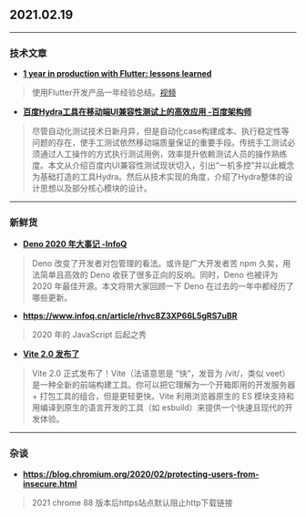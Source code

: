 ## 2021.02.19

---
### 技术文章

+ **[1 year in production with Flutter: lessons learned](https://medium.com/mews-devs/1-year-in-production-with-flutter-lessons-learned-5de86723c5df)**
>使用Flutter开发产品一年经验总结。[视频](https://www.youtube.com/watch?v=ARP5AozTplw&feature=youtu.be)

+ **[百度Hydra工具在移动端UI兼容性测试上的高效应用 -百度架构师](https://mp.weixin.qq.com/s/OHmWsHS-_ANrNXj8c5bDNg)**
>尽管自动化测试技术日新月异，但是自动化case构建成本、执行稳定性等问题的存在，使手工测试依然移动端质量保证的重要手段。传统手工测试必须通过人工操作的方式执行测试用例，效率提升依赖测试人员的操作熟练度。本文从介绍百度内UI兼容性测试现状切入，引出“一机多控”并以此概念为基础打造的工具Hydra。然后从技术实现的角度，介绍了Hydra整体的设计思想以及部分核心模块的设计。

---
### 新鲜货

+ **[Deno 2020 年大事记 -InfoQ](https://www.infoq.cn/article/PFW9j6TzIZpNd0tJ24JG)**
>Deno 改变了开发者对包管理的看法。或许是广大开发者苦 npm 久矣，用法简单且高效的 Deno 收获了很多正向的反响。同时，Deno 也被评为 2020 年最佳开源。本文将带大家回顾一下 Deno 在过去的一年中都经历了哪些更新。

+ **https://www.infoq.cn/article/rhvc8Z3XP66L5gRS7uBR**
>2020 年的 JavaScript 后起之秀

+ **[Vite 2.0 发布了](https://zhuanlan.zhihu.com/p/351147547)**
>Vite 2.0 正式发布了！Vite（法语意思是 “快”，发音为 /vit/，类似 veet）是一种全新的前端构建工具。你可以把它理解为一个开箱即用的开发服务器 + 打包工具的组合，但是更轻更快。Vite 利用浏览器原生的 ES 模块支持和用编译到原生的语言开发的工具（如 esbuild）来提供一个快速且现代的开发体验。

---
### 杂谈

+ **https://blog.chromium.org/2020/02/protecting-users-from-insecure.html**
> 2021 chrome 88 版本后https站点默认阻止http下载链接

